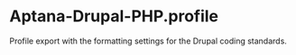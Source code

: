 Aptana-Drupal-PHP.profile
=========================

Profile export with the formatting settings for the Drupal coding standards.